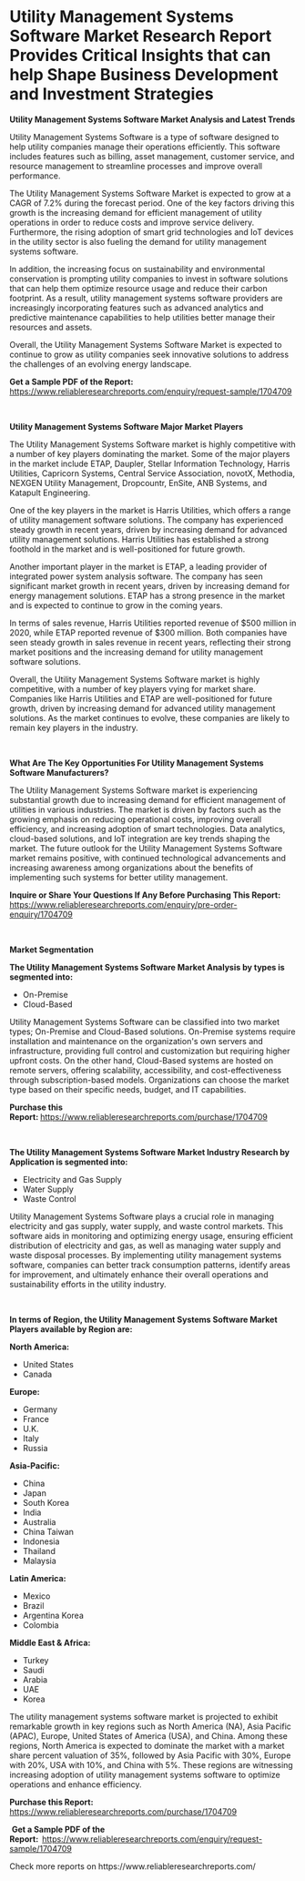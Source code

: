 <p><h1>Utility Management Systems Software Market Research Report Provides Critical Insights that can help Shape Business Development and Investment Strategies</h1></p><p><strong>Utility Management Systems Software Market Analysis and Latest Trends</strong></p>
<p><p>Utility Management Systems Software is a type of software designed to help utility companies manage their operations efficiently. This software includes features such as billing, asset management, customer service, and resource management to streamline processes and improve overall performance.</p><p>The Utility Management Systems Software Market is expected to grow at a CAGR of 7.2% during the forecast period. One of the key factors driving this growth is the increasing demand for efficient management of utility operations in order to reduce costs and improve service delivery. Furthermore, the rising adoption of smart grid technologies and IoT devices in the utility sector is also fueling the demand for utility management systems software.</p><p>In addition, the increasing focus on sustainability and environmental conservation is prompting utility companies to invest in software solutions that can help them optimize resource usage and reduce their carbon footprint. As a result, utility management systems software providers are increasingly incorporating features such as advanced analytics and predictive maintenance capabilities to help utilities better manage their resources and assets.</p><p>Overall, the Utility Management Systems Software Market is expected to continue to grow as utility companies seek innovative solutions to address the challenges of an evolving energy landscape.</p></p>
<p><strong>Get a Sample PDF of the Report:&nbsp;</strong> <a href="https://www.reliableresearchreports.com/enquiry/request-sample/1704709">https://www.reliableresearchreports.com/enquiry/request-sample/1704709</a></p>
<p>&nbsp;</p>
<p><strong>Utility Management Systems Software Major Market Players</strong></p>
<p><p>The Utility Management Systems Software market is highly competitive with a number of key players dominating the market. Some of the major players in the market include ETAP, Daupler, Stellar Information Technology, Harris Utilities, Capricorn Systems, Central Service Association, novotX, Methodia, NEXGEN Utility Management, Dropcountr, EnSite, ANB Systems, and Katapult Engineering.</p><p>One of the key players in the market is Harris Utilities, which offers a range of utility management software solutions. The company has experienced steady growth in recent years, driven by increasing demand for advanced utility management solutions. Harris Utilities has established a strong foothold in the market and is well-positioned for future growth.</p><p>Another important player in the market is ETAP, a leading provider of integrated power system analysis software. The company has seen significant market growth in recent years, driven by increasing demand for energy management solutions. ETAP has a strong presence in the market and is expected to continue to grow in the coming years.</p><p>In terms of sales revenue, Harris Utilities reported revenue of $500 million in 2020, while ETAP reported revenue of $300 million. Both companies have seen steady growth in sales revenue in recent years, reflecting their strong market positions and the increasing demand for utility management software solutions.</p><p>Overall, the Utility Management Systems Software market is highly competitive, with a number of key players vying for market share. Companies like Harris Utilities and ETAP are well-positioned for future growth, driven by increasing demand for advanced utility management solutions. As the market continues to evolve, these companies are likely to remain key players in the industry.</p></p>
<p>&nbsp;</p>
<p><strong>What Are The Key Opportunities For Utility Management Systems Software Manufacturers?</strong></p>
<p><p>The Utility Management Systems Software market is experiencing substantial growth due to increasing demand for efficient management of utilities in various industries. The market is driven by factors such as the growing emphasis on reducing operational costs, improving overall efficiency, and increasing adoption of smart technologies. Data analytics, cloud-based solutions, and IoT integration are key trends shaping the market. The future outlook for the Utility Management Systems Software market remains positive, with continued technological advancements and increasing awareness among organizations about the benefits of implementing such systems for better utility management.</p></p>
<p><strong>Inquire or Share Your Questions If Any Before Purchasing This Report:</strong> <a href="https://www.reliableresearchreports.com/enquiry/pre-order-enquiry/1704709">https://www.reliableresearchreports.com/enquiry/pre-order-enquiry/1704709</a></p>
<p>&nbsp;</p>
<p><strong>Market Segmentation</strong></p>
<p><strong>The Utility Management Systems Software Market Analysis by types is segmented into:</strong></p>
<p><ul><li>On-Premise</li><li>Cloud-Based</li></ul></p>
<p><p>Utility Management Systems Software can be classified into two market types; On-Premise and Cloud-Based solutions. On-Premise systems require installation and maintenance on the organization's own servers and infrastructure, providing full control and customization but requiring higher upfront costs. On the other hand, Cloud-Based systems are hosted on remote servers, offering scalability, accessibility, and cost-effectiveness through subscription-based models. Organizations can choose the market type based on their specific needs, budget, and IT capabilities.</p></p>
<p><strong>Purchase this Report:&nbsp;</strong><a href="https://www.reliableresearchreports.com/purchase/1704709">https://www.reliableresearchreports.com/purchase/1704709</a></p>
<p>&nbsp;</p>
<p><strong>The Utility Management Systems Software Market Industry Research by Application is segmented into:</strong></p>
<p><ul><li>Electricity and Gas Supply</li><li>Water Supply</li><li>Waste Control</li></ul></p>
<p><p>Utility Management Systems Software plays a crucial role in managing electricity and gas supply, water supply, and waste control markets. This software aids in monitoring and optimizing energy usage, ensuring efficient distribution of electricity and gas, as well as managing water supply and waste disposal processes. By implementing utility management systems software, companies can better track consumption patterns, identify areas for improvement, and ultimately enhance their overall operations and sustainability efforts in the utility industry.</p></p>
<p>&nbsp;</p>
<p><strong>In terms of Region, the Utility Management Systems Software Market Players available by Region are:</strong></p>
<p>
    <p> <strong> North America: </strong>
        <ul>
            <li>United States</li>
            <li>Canada</li>
        </ul>
        </p> 
    <p> <strong> Europe: </strong>
        <ul>
            <li>Germany</li>
            <li>France</li>
            <li>U.K.</li>
            <li>Italy</li>
            <li>Russia</li>
        </ul>
        </p> 
    <p> <strong> Asia-Pacific: </strong>
        <ul>
            <li>China</li>
            <li>Japan</li>
            <li>South Korea</li>
            <li>India</li>
            <li>Australia</li>
            <li>China Taiwan</li>
            <li>Indonesia</li>
            <li>Thailand</li>
            <li>Malaysia</li>
        </ul>
        </p> 
    <p> <strong> Latin America: </strong>
        <ul>
            <li>Mexico</li>
            <li>Brazil</li>
            <li>Argentina Korea</li>
            <li>Colombia</li>
        </ul>
        </p> 
    <p> <strong> Middle East & Africa: </strong>
        <ul>
            <li>Turkey</li>
            <li>Saudi</li>
            <li>Arabia</li>
            <li>UAE</li>
            <li>Korea</li>
        </ul>
    </p>
    </p>
<p><p>The utility management systems software market is projected to exhibit remarkable growth in key regions such as North America (NA), Asia Pacific (APAC), Europe, United States of America (USA), and China. Among these regions, North America is expected to dominate the market with a market share percent valuation of 35%, followed by Asia Pacific with 30%, Europe with 20%, USA with 10%, and China with 5%. These regions are witnessing increasing adoption of utility management systems software to optimize operations and enhance efficiency.</p></p>
<p><strong>Purchase this Report: </strong><a href="https://www.reliableresearchreports.com/purchase/1704709">https://www.reliableresearchreports.com/purchase/1704709</a></p>
<p>&nbsp;<strong>Get a Sample PDF of the Report:&nbsp;&nbsp;</strong><a href="https://www.reliableresearchreports.com/enquiry/request-sample/1704709">https://www.reliableresearchreports.com/enquiry/request-sample/1704709</a></p>
<p><strong></strong></p>
<p>Check more reports on https://www.reliableresearchreports.com/</p>
